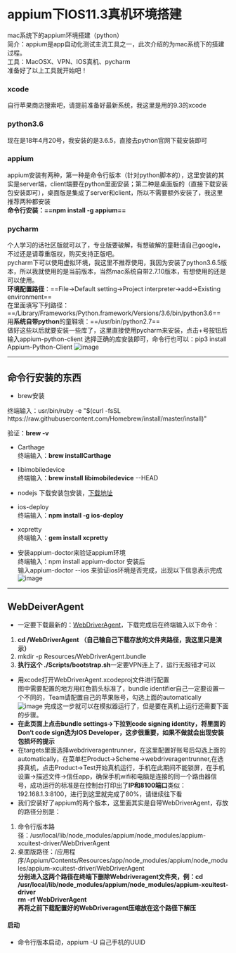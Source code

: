 # appium下IOS11.3真机环境搭建
mac系统下的appium环境搭建（python）   
简介：appium是app自动化测试主流工具之一，此次介绍的为mac系统下的搭建过程。   
工具：MacOSX、VPN、IOS真机、pycharm   
准备好了以上工具就开始吧！
### xcode   
自行苹果商店搜索吧，请提前准备好最新系统，我这里是用的9.3的xcode
### python3.6
现在是18年4月20号，我安装的是3.6.5，直接去python官网下载安装即可
### appium
appium安装有两种，第一种是命令行版本（针对python脚本的），这里安装的其实是server端，client端要在python里面安装；第二种是桌面版的（直接下载安装包安装即可），桌面版是集成了server和client，所以不需要额外安装了，我这里推荐两种都安装   
**命令行安装：==npm install -g appium==**
### pycharm
个人学习的话社区版就可以了，专业版要破解，有想破解的童鞋请自己google，不过还是请尊重版权，购买支持正版吧。   
pycharm下可以使用虚拟环境，我这里不推荐使用，我因为安装了python3.6.5版本，所以我就使用的是当前版本，当然mac系统自带2.7.10版本，有想使用的还是可以使用。   
**环境配置路径**：==File->Default setting->Project interpreter->add->Existing environment==   
在里面填写下列路径：==/Library/Frameworks/Python.framework/Versions/3.6/bin/python3.6==  
用**系统自带python**的童鞋填：==/usr/bin/python2.7==   
做好这些以后就要安装一些库了，这里直接使用pycharm来安装，点击+号按钮后输入appium-python-client 选择正确的库安装即可，命令行也可以：pip3 install Appium-Python-Client
![image](https://github.com/GongK/APPIUM/blob/master/%E6%B7%BB%E5%8A%A0%E5%BA%93.png)   

---

## 命令行安装的东西
- brew安装   

<html>
终端输入：usr/bin/ruby -e "$(curl -fsSL  https://raw.githubusercontent.com/Homebrew/install/master/install)"  
</html>

 
验证：**brew -v**
- Carthage   
终端输入：**brew installCarthage**
- libimobiledevice   
终端输入：**brew install libimobiledevice** --HEAD   

- nodejs
下载安装包安装，[下载地址](https://nodejs.org/en/download/)
- ios-deploy    
终端输入：**npm install -g ios-deploy**   
- xcpretty   
终端输入：**gem install xcpretty**   
- 安装appium-doctor来验证appium环境   
 终端输入：npm install appium-doctor 安装后     
输入appium-doctor --ios 来验证ios环境是否完成，出现以下信息表示完成   
![image](https://github.com/GongK/APPIUM/blob/master/appium-doctor.png)   


---
## WebDeiverAgent
- 一定要下载最新的：[WebDriverAgent](https://github.com/facebook/WebDriverAgent)，下载完成后在终端输入以下命令：

1. **cd /WebDriverAgent   （自己输自己下载存放的文件夹路径，我这里只是演示）**   
2. mkdir -p Resources/WebDriverAgent.bundle
3. **执行这个  ./Scripts/bootstrap.sh**一定要VPN连上了，运行无报错才可以   

- 用xcode打开WebDriverAgent.xcodeproj文件进行配置   
图中需要配置的地方用红色箭头标准了，bundle identifier自己一定要设置一个不同的，Team请配置自己的苹果账号，勾选上面的automatically   
![image](https://github.com/GongK/APPIUM/blob/master/xcode%E9%85%8D%E7%BD%AE1.png)   完成这一步就可以在模拟器运行了，但是要在真机上运行还需要下面的步骤。  
- **在此页面上点击bundle settings->下拉到code signing identity，将里面的Don‘t code sign选为IOS Developer，这步很重要，如果不做就会出现安装包损坏的提示**
- 在targets里面选择webdriveragentrunner，在这里配置好账号后勾选上面的automatically，在菜单栏Product->Scheme->webdriveragentrunner,在选择真机，点击Product->Test开始真机运行，手机在此期间不能锁屏，在手机设置->描述文件->信任app，确保手机wifi和电脑是连接的同一个路由器信号，成功运行的标准是在控制台打印出了**IP和8100端口**类似：192.168.1.3:8100，进行到这里就完成了80%，请继续往下看
- 我们安装好了appium的两个版本，这里面其实是自带WebDriverAgent，存放的路径分别是：
1. 命令行版本路径：/usr/local/lib/node_modules/appium/node_modules/appium-xcuitest-driver/WebDriverAgent 
2. 桌面版路径：/应用程序/Appium/Contents/Resources/app/node_modules/appium/node_modules/appium-xcuitest-driver/WebDriverAgent  
**分别进入这两个路径在终端下删除Webdriveragent文件夹，例：cd /usr/local/lib/node_modules/appium/node_modules/appium-xcuitest-driver   
**rm -rf WebDriverAgent**   
再将之前下载配置好的WebDriveragent压缩放在这个路径下解压**  
#### 启动
- 命令行版本启动，appium -U 自己手机的UUID
